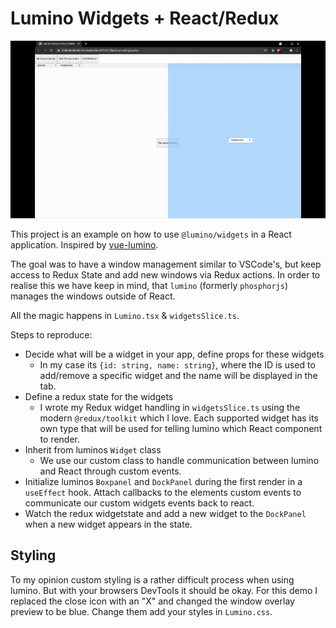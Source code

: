 # Lumino Widgets + React/Redux

![demo animation](./demo.gif)

This project is an example on how to use `@lumino/widgets` in a React application. Inspired by [vue-lumino](https://github.com/tupilabs/vue-lumino).

The goal was to have a window management similar to VSCode's, but keep access to Redux State and add new windows via Redux actions. In order to realise this we have keep in mind, that `lumino` (formerly `phosphorjs`) manages the windows outside of React.

All the magic happens in `Lumino.tsx` & `widgetsSlice.ts`.

Steps to reproduce:

- Decide what will be a widget in your app, define props for these widgets
  - In my case its `{id: string, name: string}`, where the ID is used to add/remove a specific widget and the name will be displayed in the tab.
- Define a redux state for the widgets
  - I wrote my Redux widget handling in `widgetsSlice.ts` using the modern `@redux/toolkit` which I love. Each supported widget has its own type that will be used for telling lumino which React component to render.
- Inherit from luminos `Widget` class
  - We use our custom class to handle communication between lumino and React through custom events.
- Initialize luminos `Boxpanel` and `DockPanel` during the first render in a `useEffect` hook. Attach callbacks to the elements custom events to communicate our custom widgets events back to react.
- Watch the redux widgetstate and add a new widget to the `DockPanel` when a new widget appears in the state.

## Styling

To my opinion custom styling is a rather difficult process when using lumino. But with your browsers DevTools it should be okay. For this demo I replaced the close icon with an "X" and changed the window overlay preview to be blue. Change them add your styles in `Lumino.css`.
